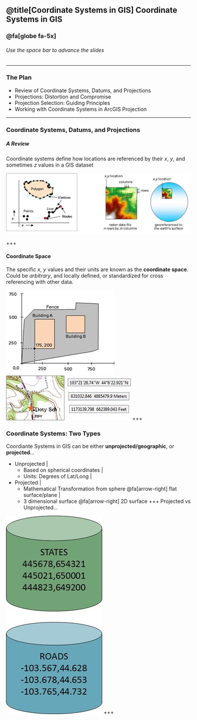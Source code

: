 @title[Coordinate Systems in GIS]
Coordinate Systems in GIS
-------------------------------
### @fa[globe fa-5x]

###### Use the space bar to advance the slides
---
### The Plan

- Review of Coordinate Systems, Datums, and Projections
- Projections: Distortion and Compromise
- Projection Selection: Guiding Principles
- Working with Coordinate Systems in ArcGIS Projection
---
### Coordinate Systems, Datums, and Projections
##### A Review
Coordinate systems define how locations are referenced by their *x*, *y*, and sometimes *z* values in a GIS dataset

![coordsys1](images/coordsys1.jpg)

+++
#### Coordinate Space

The specific *x*, *y* values and their units are known as the **coordinate space**. Could be *arbitrary*, and locally defined, or standardized for cross referencing with other data. 

![arbitrary](images/coordspace.jpg)	![std coords](images/std_coords.jpg)
+++
### Coordinate Systems: Two Types

Coordiante Systems in GIS can be either **unprojected/geographic**, or **projected**...

- Unprojected |
    - Based on spherical coordinates |
	- Units: Degrees of Lat/Long |
- Projected |
    - Mathematical Transformation from sphere @fa[arrow-right] flat surface/plane |
	- 3 dimensional surface @fa[arrow-right] 2D surface
+++
Projected vs Unprojected...

![proj/unproj](images/proj_unproj.jpg)
+++
